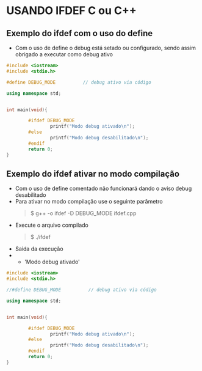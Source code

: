 
# USANDO IFDEF C ou C++

## Exemplo do ifdef com o uso do define

* Com o uso de define o debug está setado ou configurado, sendo assim obrigado a executar como debug ativo
```c++
#include <iostream>
#include <stdio.h>

#define DEBUG_MODE          // debug ativo via código

using namespace std;


int main(void){

        #ifdef DEBUG_MODE
                printf("Modo debug ativado\n");
        #else
                printf("Modo debug desabilitado\n");
        #endif  
        return 0;
}

```

## Exemplo do ifdef ativar no modo compilação

* Com o uso de define comentado não funcionará dando o aviso debug desabilitado
* Para ativar no modo compilação use o seguinte parâmetro 
    > $ g++ -o ifdef -D DEBUG_MODE ifdef.cpp
* Execute o arquivo compilado
    > $ ./ifdef
* Saida da execução
* * 'Modo debug ativado'
```c++
#include <iostream>
#include <stdio.h>

//#define DEBUG_MODE          // debug ativo via código

using namespace std;


int main(void){

        #ifdef DEBUG_MODE
                printf("Modo debug ativado\n");
        #else
                printf("Modo debug desabilitado\n");
        #endif  
        return 0;
}

```




